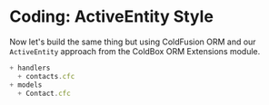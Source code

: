 # Coding: ActiveEntity Style

Now let's build the same thing but using ColdFusion ORM and our `ActiveEntity` approach from the ColdBox ORM Extensions module.

```js
+ handlers 
  + contacts.cfc
+ models
  + Contact.cfc
```

